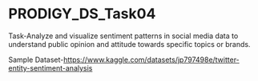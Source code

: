 # PRODIGY_DS_Task04
Task-Analyze and visualize sentiment patterns in social media data to understand public opinion and attitude towards specific topics or brands.

Sample Dataset-https://www.kaggle.com/datasets/jp797498e/twitter-entity-sentiment-analysis
